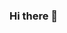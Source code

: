 ### Hi there 👋

<!--
**S-alfaro/S-alfaro** is a ✨ _special_ ✨ repository because its `README.md` (this file) appears on your GitHub profile.

Here are some ideas to get you started:

- 🔭 I’m currently working on frontend projects in technologies from JS environment
- 🌱 I’m currently learning Elixir and functional programming
- 👯 I’m looking to collaborate on open source projects based in JS technologies
- 🤔 I’m looking for help with ...
- 💬 Ask me about ...
- 📫 How to reach me: ...
- 😄 Pronouns: ...
- ⚡ Fun fact: ...
-->
